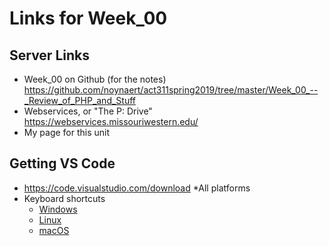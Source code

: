 # Links for Week_00

## Server Links

* Week_00 on Github (for the notes) https://github.com/noynaert/act311spring2019/tree/master/Week_00_--_Review_of_PHP_and_Stuff
* Webservices, or "The P: Drive" https://webservices.missouriwestern.edu/
* My page for this unit

## Getting VS Code

* https://code.visualstudio.com/download
  *All platforms
* Keyboard shortcuts
  * [Windows](https://code.visualstudio.com/shortcuts/keyboard-shortcuts-windows.pdf)
  * [Linux](https://code.visualstudio.com/shortcuts/keyboard-shortcuts-linux.pdf)
  * [macOS](https://code.visualstudio.com/shortcuts/keyboard-shortcuts-macos.pdf)
